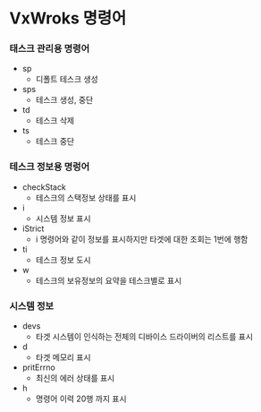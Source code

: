 # VxWroks 명령어 


### 태스크 관리용 명령어

* sp
  * 디폴트 테스크 생성
* sps
  * 테스크 생성, 중단
* td
  * 테스크 삭제
* ts
  * 테스크 중단

### 테스크 정보용 명렁어

* checkStack
  * 테스크의 스택정보 상태를 표시
* i
  * 시스템 정보 표시
* iStrict
  * i 명령어와 같이 정보를 표시하지만 타겟에 대한 조회는 1번에 행함
* ti
  * 테스크 정보 도시
* w
  * 테스크의 보유정보의 요약을 테스크별로 표시

### 시스템 정보

* devs
  * 타겟 시스템이 인식하는 전체의 디바이스 드라이버의 리스트를 표시
* d
  * 타겟 메모리 표시
* pritErrno
  * 최신의 에러 상태를 표시
* h
  * 명령어 이력 20행 까지 표시
